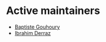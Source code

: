 # Active maintainers

* [Baptiste Gouhoury](https://github.com/baptistegh)
* [Ibrahim Derraz](https://github.com/iderr)
